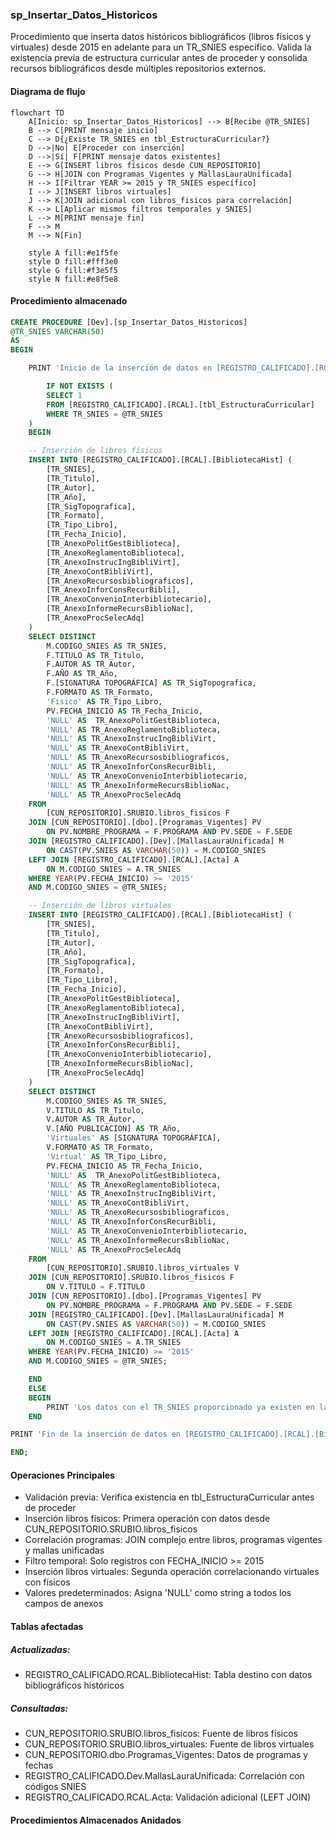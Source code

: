 ### sp_Insertar_Datos_Historicos

Procedimiento que inserta datos históricos bibliográficos (libros físicos y virtuales) desde 2015 en adelante para un TR_SNIES específico. Valida la existencia previa de estructura curricular antes de proceder y consolida recursos bibliográficos desde múltiples repositorios externos.

#### Diagrama de flujo

```mermaid
flowchart TD
    A[Inicio: sp_Insertar_Datos_Historicos] --> B[Recibe @TR_SNIES]
    B --> C[PRINT mensaje inicio]
    C --> D{¿Existe TR_SNIES en tbl_EstructuraCurricular?}
    D -->|No| E[Proceder con inserción]
    D -->|Sí| F[PRINT mensaje datos existentes]
    E --> G[INSERT libros físicos desde CUN_REPOSITORIO]
    G --> H[JOIN con Programas_Vigentes y MallasLauraUnificada]
    H --> I[Filtrar YEAR >= 2015 y TR_SNIES específico]
    I --> J[INSERT libros virtuales]
    J --> K[JOIN adicional con libros_fisicos para correlación]
    K --> L[Aplicar mismos filtros temporales y SNIES]
    L --> M[PRINT mensaje fin]
    F --> M
    M --> N[Fin]
    
    style A fill:#e1f5fe
    style D fill:#fff3e0
    style G fill:#f3e5f5
    style N fill:#e8f5e8
```
#### Procedimiento almacenado
```sql
CREATE PROCEDURE [Dev].[sp_Insertar_Datos_Historicos]
@TR_SNIES VARCHAR(50)
AS
BEGIN

    PRINT 'Inicio de la inserción de datos en [REGISTRO_CALIFICADO].[RCAL].[BibliotecaHist]';

        IF NOT EXISTS (
        SELECT 1
        FROM [REGISTRO_CALIFICADO].[RCAL].[tbl_EstructuraCurricular]
        WHERE TR_SNIES = @TR_SNIES
    )
    BEGIN

    -- Inserción de libros físicos
    INSERT INTO [REGISTRO_CALIFICADO].[RCAL].[BibliotecaHist] (
        [TR_SNIES],
        [TR_Titulo],
        [TR_Autor],
        [TR_Año],
        [TR_SigTopografica],
        [TR_Formato],
        [TR_Tipo_Libro],
        [TR_Fecha_Inicio],
        [TR_AnexoPolitGestBiblioteca],
        [TR_AnexoReglamentoBiblioteca],
        [TR_AnexoInstrucIngBibliVirt],
        [TR_AnexoContBibliVirt],
        [TR_AnexoRecursosbibliograficos],
        [TR_AnexoInforConsRecurBibli],
        [TR_AnexoConvenioInterbibliotecario],
        [TR_AnexoInformeRecursBiblioNac],
        [TR_AnexoProcSelecAdq]
    )
    SELECT DISTINCT
        M.CODIGO_SNIES AS TR_SNIES,
        F.TITULO AS TR_Titulo,
        F.AUTOR AS TR_Autor,
        F.AÑO AS TR_Año,
        F.[SIGNATURA TOPOGRÁFICA] AS TR_SigTopografica,
        F.FORMATO AS TR_Formato,
        'Fisico' AS TR_Tipo_Libro,
        PV.FECHA_INICIO AS TR_Fecha_Inicio,
        'NULL' AS  TR_AnexoPolitGestBiblioteca,
        'NULL' AS TR_AnexoReglamentoBiblioteca,
        'NULL' AS TR_AnexoInstrucIngBibliVirt,
        'NULL' AS TR_AnexoContBibliVirt,
        'NULL' AS TR_AnexoRecursosbibliograficos,
        'NULL' AS TR_AnexoInforConsRecurBibli,
        'NULL' AS TR_AnexoConvenioInterbibliotecario,
        'NULL' AS TR_AnexoInformeRecursBiblioNac,
        'NULL' AS TR_AnexoProcSelecAdq
    FROM
        [CUN_REPOSITORIO].SRUBIO.libros_fisicos F
    JOIN [CUN_REPOSITORIO].[dbo].[Programas_Vigentes] PV
        ON PV.NOMBRE_PROGRAMA = F.PROGRAMA AND PV.SEDE = F.SEDE
    JOIN [REGISTRO_CALIFICADO].[Dev].[MallasLauraUnificada] M
        ON CAST(PV.SNIES AS VARCHAR(50)) = M.CODIGO_SNIES
    LEFT JOIN [REGISTRO_CALIFICADO].[RCAL].[Acta] A
        ON M.CODIGO_SNIES = A.TR_SNIES
    WHERE YEAR(PV.FECHA_INICIO) >= '2015'
    AND M.CODIGO_SNIES = @TR_SNIES;

    -- Inserción de libros virtuales
    INSERT INTO [REGISTRO_CALIFICADO].[RCAL].[BibliotecaHist] (
        [TR_SNIES],
        [TR_Titulo],
        [TR_Autor],
        [TR_Año],
        [TR_SigTopografica],
        [TR_Formato],
        [TR_Tipo_Libro],
        [TR_Fecha_Inicio],
        [TR_AnexoPolitGestBiblioteca],
        [TR_AnexoReglamentoBiblioteca],
        [TR_AnexoInstrucIngBibliVirt],
        [TR_AnexoContBibliVirt],
        [TR_AnexoRecursosbibliograficos],
        [TR_AnexoInforConsRecurBibli],
        [TR_AnexoConvenioInterbibliotecario],
        [TR_AnexoInformeRecursBiblioNac],
        [TR_AnexoProcSelecAdq]
    )
    SELECT DISTINCT
        M.CODIGO_SNIES AS TR_SNIES,
        V.TITULO AS TR_Titulo,
        V.AUTOR AS TR_Autor,
        V.[AÑO PUBLICACION] AS TR_Año,
        'Virtuales' AS [SIGNATURA TOPOGRÁFICA],
        V.FORMATO AS TR_Formato,
        'Virtual' AS TR_Tipo_Libro,
        PV.FECHA_INICIO AS TR_Fecha_Inicio,
        'NULL' AS  TR_AnexoPolitGestBiblioteca,
        'NULL' AS TR_AnexoReglamentoBiblioteca,
        'NULL' AS TR_AnexoInstrucIngBibliVirt,
        'NULL' AS TR_AnexoContBibliVirt,
        'NULL' AS TR_AnexoRecursosbibliograficos,
        'NULL' AS TR_AnexoInforConsRecurBibli,
        'NULL' AS TR_AnexoConvenioInterbibliotecario,
        'NULL' AS TR_AnexoInformeRecursBiblioNac,
        'NULL' AS TR_AnexoProcSelecAdq
    FROM
        [CUN_REPOSITORIO].SRUBIO.libros_virtuales V
    JOIN [CUN_REPOSITORIO].SRUBIO.libros_fisicos F
        ON V.TITULO = F.TITULO
    JOIN [CUN_REPOSITORIO].[dbo].[Programas_Vigentes] PV
        ON PV.NOMBRE_PROGRAMA = F.PROGRAMA AND PV.SEDE = F.SEDE
    JOIN [REGISTRO_CALIFICADO].[Dev].[MallasLauraUnificada] M
        ON CAST(PV.SNIES AS VARCHAR(50)) = M.CODIGO_SNIES
    LEFT JOIN [REGISTRO_CALIFICADO].[RCAL].[Acta] A
        ON M.CODIGO_SNIES = A.TR_SNIES
    WHERE YEAR(PV.FECHA_INICIO) >= '2015'
    AND M.CODIGO_SNIES = @TR_SNIES;

    END
    ELSE
    BEGIN
        PRINT 'Los datos con el TR_SNIES proporcionado ya existen en la tabla destino.';
    END

PRINT 'Fin de la inserción de datos en [REGISTRO_CALIFICADO].[RCAL].[BibliotecaHist]';

END;
```
#### Operaciones Principales

- Validación previa: Verifica existencia en tbl_EstructuraCurricular antes de proceder
- Inserción libros físicos: Primera operación con datos desde CUN_REPOSITORIO.SRUBIO.libros_fisicos
- Correlación programas: JOIN complejo entre libros, programas vigentes y mallas unificadas
- Filtro temporal: Solo registros con FECHA_INICIO >= 2015
- Inserción libros virtuales: Segunda operación correlacionando virtuales con físicos
- Valores predeterminados: Asigna 'NULL' como string a todos los campos de anexos

#### Tablas afectadas

##### Actualizadas:

- REGISTRO_CALIFICADO.RCAL.BibliotecaHist: Tabla destino con datos bibliográficos históricos

##### Consultadas:

- CUN_REPOSITORIO.SRUBIO.libros_fisicos: Fuente de libros físicos
- CUN_REPOSITORIO.SRUBIO.libros_virtuales: Fuente de libros virtuales
- CUN_REPOSITORIO.dbo.Programas_Vigentes: Datos de programas y fechas
- REGISTRO_CALIFICADO.Dev.MallasLauraUnificada: Correlación con códigos SNIES
- REGISTRO_CALIFICADO.RCAL.Acta: Validación adicional (LEFT JOIN)

#### Procedimientos Almacenados Anidados